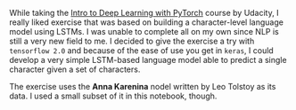 While taking the [Intro to Deep Learning with PyTorch](https://classroom.udacity.com/courses/ud188) course by Udacity, I really liked exercise that was based on building a character-level language model using LSTMs. I was unable to complete all on my own since NLP is still a very new field to me. I decided to give the exercise  a try with `tensorflow 2.0` and because of the ease of use you get in `keras`, I could develop a very simple LSTM-based language model able to predict a single character given a set of characters. 

The exercise uses the **Anna Karenina** nodel written by Leo Tolstoy as its data. I used a small subset of it in this notebook, though. 
